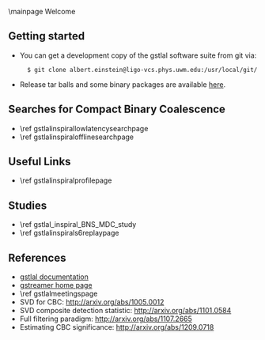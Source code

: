 \mainpage Welcome

## Getting started

- You can get a development copy of the gstlal software suite from git via:

		$ git clone albert.einstein@ligo-vcs.phys.uwm.edu:/usr/local/git/

- Release tar balls and some binary packages are available <a href=https://www.lsc-group.phys.uwm.edu/daswg/download/repositories.html>here</a>.

## Searches for Compact Binary Coalescence

- \ref gstlalinspirallowlatencysearchpage
- \ref gstlalinspiralofflinesearchpage

## Useful Links

- \ref gstlalinspiralprofilepage

## Studies

- \ref gstlal_inspiral_BNS_MDC_study
- \ref gstlalinspirals6replaypage

## References

- <a href=@gstlaldoc> gstlal documentation</a>
- <a href=http://gstreamer.freedesktop.org/> gstreamer home page </a>
- \ref gstlalmeetingspage
- SVD for CBC: http://arxiv.org/abs/1005.0012
- SVD composite detection statistic: http://arxiv.org/abs/1101.0584
- Full filtering paradigm: http://arxiv.org/abs/1107.2665
- Estimating CBC significance: http://arxiv.org/abs/1209.0718

